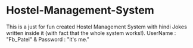 # Hostel-Management-System
This is a just for fun created Hostel Management System with hindi Jokes written inside it (with fact that the whole system works!). UserName : "Fb_Patel" &amp; Password : "it's me." 
